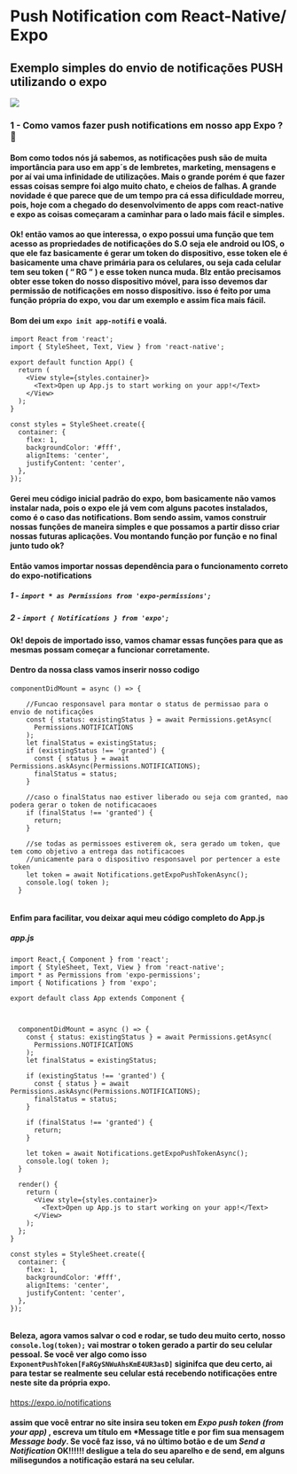 # Push Notification com React-Native/ Expo
## Exemplo simples do envio de notificações PUSH utilizando o expo

<img src="https://braze-marketing-assets.s3.amazonaws.com/images/iOS12_1120x660_190325_133100.gif">

### 1 - Como vamos fazer push notifications em nosso app Expo ? 🤷‍ 
#### Bom como todos nós já sabemos, as notificações push são de muita importância para uso em app´s de lembretes, marketing, mensagens e por aí vai uma infinidade de utilizações. Mais o grande porém é que fazer essas coisas sempre foi algo muito chato, e cheios de falhas. A grande novidade é que parece que de um tempo pra cá essa dificuldade morreu, pois, hoje com a chegado do desenvolvimento de apps com react-native e expo as coisas começaram a caminhar para o lado mais fácil e simples.
#### Ok! então vamos ao que interessa, o expo possui uma função que tem acesso as propriedades de notificações do S.O seja ele android ou IOS, o que ele faz basicamente é gerar um token do dispositivo, esse token ele é basicamente uma chave primária para os celulares, ou seja cada celular tem seu token ( “ RG ” ) e esse token nunca muda. Blz então precisamos obter esse token do nosso dispositivo móvel, para isso devemos dar permissão de notificações em nosso dispositivo. isso é feito por uma função própria do expo, vou dar um exemplo e assim fica mais fácil. 
#### Bom dei um `expo init app-notifi` e voalá.
```
import React from 'react';
import { StyleSheet, Text, View } from 'react-native';

export default function App() {
  return (
    <View style={styles.container}>
      <Text>Open up App.js to start working on your app!</Text>
    </View>
  );
}

const styles = StyleSheet.create({
  container: {
    flex: 1,
    backgroundColor: '#fff',
    alignItems: 'center',
    justifyContent: 'center',
  },
});

```
#### Gerei meu código inicial padrão do expo, bom basicamente não vamos instalar nada, pois o expo ele já vem com alguns pacotes instalados, como é o caso das notifications. Bom sendo assim, vamos construir nossas funções de maneira simples e que possamos a partir disso criar nossas futuras aplicações. Vou montando função por função e no final junto tudo ok?

#### Então vamos importar nossas dependência para o funcionamento correto do expo-notifications
  ##### 1 - `import * as Permissions from 'expo-permissions';`
  ##### 2 - `import { Notifications } from 'expo';`

#### Ok! depois de importado isso, vamos chamar essas funções para que as mesmas possam começar a funcionar corretamente.
#### Dentro da nossa class vamos inserir nosso codigo
```
componentDidMount = async () => {

    //Funcao responsavel para montar o status de permissao para o envio de notificações 
    const { status: existingStatus } = await Permissions.getAsync(
      Permissions.NOTIFICATIONS
    );
    let finalStatus = existingStatus;
    if (existingStatus !== 'granted') {
      const { status } = await Permissions.askAsync(Permissions.NOTIFICATIONS);
      finalStatus = status;
    }
    
    //caso o finalStatus nao estiver liberado ou seja com granted, nao podera gerar o token de notificacaoes 
    if (finalStatus !== 'granted') {
      return;
    }
    
    //se todas as permissoes estiverem ok, sera gerado um token, que tem como objetivo a entrega das notificacoes 
    //unicamente para o dispositivo responsavel por pertencer a este token
    let token = await Notifications.getExpoPushTokenAsync();
    console.log( token );
  }
  
```

#### Enfim para facilitar, vou deixar aqui meu código completo do App.js 
##### app.js
```
import React,{ Component } from 'react';
import { StyleSheet, Text, View } from 'react-native';
import * as Permissions from 'expo-permissions';
import { Notifications } from 'expo';

export default class App extends Component {


        
  componentDidMount = async () => {
    const { status: existingStatus } = await Permissions.getAsync(
      Permissions.NOTIFICATIONS
    );
    let finalStatus = existingStatus;

    if (existingStatus !== 'granted') {
      const { status } = await Permissions.askAsync(Permissions.NOTIFICATIONS);
      finalStatus = status;
    }

    if (finalStatus !== 'granted') {
      return;
    }

    let token = await Notifications.getExpoPushTokenAsync();
    console.log( token );
  }
  
  render() {
    return (
      <View style={styles.container}>
        <Text>Open up App.js to start working on your app!</Text>
      </View>
    );
  };
}

const styles = StyleSheet.create({
  container: {
    flex: 1,
    backgroundColor: '#fff',
    alignItems: 'center',
    justifyContent: 'center',
  },
});


```
#### Beleza, agora vamos salvar o cod e rodar, se tudo deu muito certo, nosso `console.log(token);` vai mostrar o token gerado a partir do seu celular pessoal. Se você ver algo como isso `ExponentPushToken[FaRGySNWuAhsKmE4UR3asD]` siginifca que deu certo, ai para testar se realmente seu celular está recebendo notificações entre neste site da própria expo. 
<a href="https://expo.io/notifications">https://expo.io/notifications</a>
#### assim que você entrar no site insira seu token em *Expo push token (from your app)* , escreva um título em *Message title e por fim sua mensagem *Message body*. Se você faz isso, vá no último botão e de um *Send a Notification* OK!!!!!! desligue a tela do seu aparelho e de send, em alguns milisegundos a notificação estará na seu celular.  

